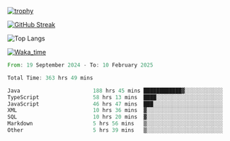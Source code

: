 <!--
**ren-joey/ren-joey** is a ✨ _special_ ✨ repository because its `README.md` (this file) appears on your GitHub profile.

Here are some ideas to get you started:

- 🔭 I’m currently working on ...
- 🌱 I’m currently learning ...
- 👯 I’m looking to collaborate on ...
- 🤔 I’m looking for help with ...
- 💬 Ask me about ...
- 📫 How to reach me: ...
- 😄 Pronouns: ...
- ⚡ Fun fact: ...
-->

[![trophy](https://github-profile-trophy.vercel.app/?username=ren-joey&theme=darkhub&column=5)](https://github.com/ren-joey)

[![GitHub Streak](https://streak-stats.demolab.com/?user=ren-joey&theme=dark)](https://github.com/ren-joey)

![Top Langs](https://github-readme-stats.vercel.app/api/top-langs?username=ren-joey&show_icons=true&layout=compact&locale=en&hide=html,CSS,scss,Pug,Twig&theme=dark)

[![Waka_time](https://github-readme-stats.vercel.app/api/wakatime?username=joeyren&theme=dark)](https://github.com/ren-joey)

<!--START_SECTION:waka-->

```rust
From: 19 September 2024 - To: 10 February 2025

Total Time: 363 hrs 49 mins

Java                       188 hrs 45 mins ████████████▓░░░░░░░░░░░░   51.09 %
TypeScript                 58 hrs 13 mins  ████░░░░░░░░░░░░░░░░░░░░░   15.76 %
JavaScript                 46 hrs 47 mins  ███░░░░░░░░░░░░░░░░░░░░░░   12.66 %
XML                        10 hrs 36 mins  ▓░░░░░░░░░░░░░░░░░░░░░░░░   02.87 %
SQL                        10 hrs 20 mins  ▓░░░░░░░░░░░░░░░░░░░░░░░░   02.80 %
Markdown                   5 hrs 56 mins   ▒░░░░░░░░░░░░░░░░░░░░░░░░   01.61 %
Other                      5 hrs 39 mins   ▒░░░░░░░░░░░░░░░░░░░░░░░░   01.53 %
```

<!--END_SECTION:waka-->
